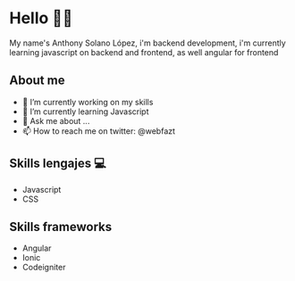 <!--
**annysdev/annysdev** is a ✨ _special_ ✨ repository because its `README.md` (this file) appears on your GitHub profile.

Here are some ideas to get you started:

- 🔭 I’m currently working on my skills 
- 🌱 I’m currently learning Javascript
- 💬 Ask me about ...
- 📫 How to reach me on twitter: @webfazt
- 😄 Pronouns: ...
- ⚡ Fun fact: ...
-->

# Hello 🙋‍♂

<p>My name's Anthony Solano López, i'm backend development, i'm currently learning javascript on backend and frontend, as well angular for frontend</p>

## About me
- 🔭 I’m currently working on my skills 
- 🌱 I’m currently learning Javascript
- 💬 Ask me about ...
- 📫 How to reach me on twitter: @webfazt

## Skills lengajes 💻
<ul>
  <li>Javascript</li>
  <li>CSS</li>
</ul>

## Skills frameworks 
<ul>
  <li>Angular</li>
  <li>Ionic</li>
  <li>Codeigniter</li>
</ul>